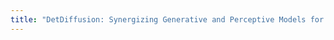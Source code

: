 ```yaml
---
title: "DetDiffusion: Synergizing Generative and Perceptive Models for Enhanced Data Generation and Perception"
---
```

